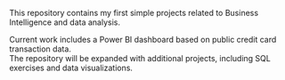This repository contains my first simple projects related to Business Intelligence and data analysis.  

Current work includes a Power BI dashboard based on public credit card transaction data.  
The repository will be expanded with additional projects, including SQL exercises and data visualizations.
